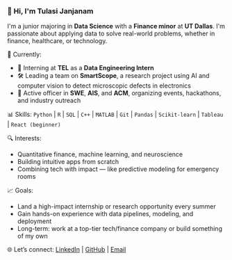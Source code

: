 
### 👋 Hi, I'm Tulasi Janjanam

I'm a junior majoring in **Data Science** with a **Finance minor** at **UT Dallas**. I'm passionate about applying data to solve real-world problems, whether in finance, healthcare, or technology.

🚀 Currently:

* 🧠 Interning at **TEL** as a **Data Engineering Intern**
* 🛠️ Leading a team on **SmartScope**, a research project using AI and computer vision to detect microscopic defects in electronics
* 🤝 Active officer in **SWE**, **AIS**, and **ACM**, organizing events, hackathons, and industry outreach

📊 Skills:
`Python` | `R` | `SQL` | `C++` | `MATLAB` | `Git` | `Pandas` | `Scikit-learn` | `Tableau` | `React (beginner)`

🔍 Interests:

* Quantitative finance, machine learning, and neuroscience
* Building intuitive apps from scratch
* Combining tech with impact — like predictive modeling for emergency rooms

📈 Goals:

* Land a high-impact internship or research opportunity every summer
* Gain hands-on experience with data pipelines, modeling, and deployment
* Long-term: work at a top-tier tech/finance company or build something of my own

🌐 Let’s connect:
[LinkedIn](https://www.linkedin.com/in/tulasi-janjanam123/) | [GitHub](https://github.com/tulasijh) | [Email](tulasijh@gmail.com)

